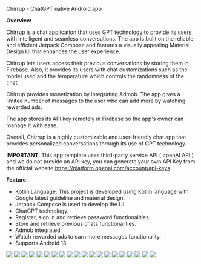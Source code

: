 Chirrup - ChatGPT native Android app


<p><strong>Overview</strong></p>

<p>
Chirrup is a chat application that uses GPT technology to provide its users with intelligent and seamless conversations. The app is built on the reliable and efficient Jetpack Compose and features a visually appealing Material Design UI that enhances the user experience.

Chirrup lets users access their previous conversations by storing them in Firebase. Also, it provides its users with chat customizations such as the model used and the temperature which controls the randomness of the chat.


Chirrup provides monetization by integrating Admob. The app gives a limited number of messages to the user who can add more by watching rewarded ads.

The app stores its API key remotely in Firebase so the app's owner can manage it with ease.   

Overall, Chirrup is a highly customizable and user-friendly chat app that provides personalized conversations through its use of GPT technology.

<strong>IMPORTANT:</strong>
This app template uses third-party service API ( openAI API ) and we do not provide an API key, you can generate your own API Key from the official website
<a href="https://platform.openai.com/account/api-keys">https://platform.openai.com/account/api-keys</a>
</p>

<strong>Feature:</strong>
<ul>
<li>Kotlin Language: This project is developed using Kotlin language with Google latest guideline and material design.</li>
<li>Jetpack Compose is used to develop the UI.</li> 
<li>ChatGPT technology.</li> 
<li>Register, sign in and retrieve password functionalities.</li> 
<li>Store and retrieve previous chats functionalities.</li> 
<li>Admob integrated.</li>
<li>Watch rewarded ads to earn more messages functionality.</li>  
<li>Supports Android 13.</li>

</ul>

![](00.png)
![](01.png)
![](02.png)
![](03.png)
![](04.png)
![](05.png)
![](06.png)
![](07.png)
![](08.png)
![](09.png)
![](10.png)
![](11.png)
![](12.png)
![](13.png)
![](14.png)
![](15.png)
![](16.png)
![](17.png)
![](18.png)
![](19.png)

